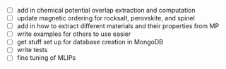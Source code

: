 - [ ] add in chemical potential overlap extraction and computation
- [ ] update magnetic ordering for rocksalt, perovskite, and spinel
- [ ] add in how to extract different materials and their properties from MP
- [ ] write examples for others to use easier
- [ ] get stuff set up for database creation in MongoDB
- [ ] write tests
- [ ] fine tuning of MLIPs
